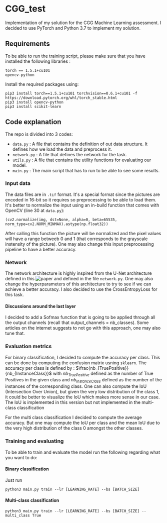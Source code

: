 # CGG_test

Implementation of my solution for the CGG Machine Learning assessment. I decided to use PyTorch and Python 3.7 to implement my solution. 

## Requirements

To be able to run the training script, please make sure that you have installed the following libraries :
```
torch == 1.5.1+cu101
opencv-python
```
Install the required packages using:
```
pip3 install torch==1.5.1+cu101 torchvision==0.6.1+cu101 -f https://download.pytorch.org/whl/torch_stable.html
pip3 install opencv-python
pip3 install scikit-learn
```

## Code explanation

The repo is divided into 3 codes:
* ```data.py``` : A file that contains the definition of out data structure. It defines how we load the data and preprocess it.
* ```network.py``` : A file that defines the network for the task.
* ```utils.py``` : A file that contains the utility functions for evaluating our model.
* ```main.py``` : The main script that has to run to be able to see some results.

### Input data

The data files are in ```.tif``` format. It's a special format since the pictures are encoded in 16-bit so it requires so preprocessing to be able to load them. It's better to normalize the input using an in-build function that comes with OpenCV (line 30 at ```data.py```):
```{python}
(cv2.normalize(img, dst=None, alpha=0, beta=65535, norm_type=cv2.NORM_MINMAX).astype(np.float32))
```
After calling this function the picture will be normalized and the pixel values will have a range betweeb 0 and 1 (that corresponds to the grayscale instensity of the picture). One may also change this input preprocessing pipeline to have a better accuracy.

### Network

The network architecture is highly inspired from the U-Net architecture defined in this ![paper](https://www.nature.com/articles/s41598-019-53797-9) and defined in the file ```network.py```. One may also change the hyperparameters of this architecture to try to see if we can achieve a better accuracy. I also decided to use the CrossEntropyLoss for this task.

#### Discussions around the last layer

I decided to add a Sofmax function that is going to be applied through all the output channels (recall that output_channels = nb_classes). Some articles on the internet suggests to not go with this approach, one may also tune that.

### Evaluation metrics

For binary classification, I decided to compute the accuracy per class. This can be done by computing the confusion matrix usning ```sklearn```.  The accuracy per class is defined by : $\frac{nb_{TruePositive}}{nb_{InstanceClass}}$ with $nb_{TruePositive}$ defined as the number of True Positives in the given class and $nb_{InstanceClass}$ defined as the number of the instances of the corresponding class. One can also compute the IoU (Intersection Over Union), but given the very low distribution of the class 1, it could be better to visualize the IoU which makes more sense in our case. The IoU is implemented in this version but not implemented in the multi-class classification

For the multi class classification I decided to compute the average accuracy. But one may compute the IoU per class and the mean IoU due to the very high distribution of the class 0 amongst the other classes. 

### Training and evaluating

To be able to train and evaluate the model run the following regarding what you want to do:

#### Binary classification

Just run 
```
python3 main.py train --lr [LEARNING_RATE] --bs [BATCH_SIZE]
```

#### Multi-class classification
```
python3 main.py train --lr [LEARNING_RATE] --bs [BATCH_SIZE] --multi_class True
```

